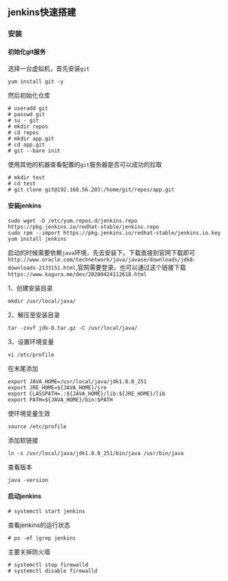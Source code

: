 ## jenkins快速搭建

### 安装

#### 初始化git服务

选择一台虚拟机，首先安装`git`

````
yum install git -y
````

然后初始化仓库

````
# useradd git
# passwd git
# su - git
# mkdir repos
# cd repos
# mkdir app.git
# cd app.git
# git --bare init
````

使用其他的机器查看配置的`git`服务器是否可以成功的拉取

````
# mkdir test
# cd test
# git clone git@192.168.56.203:/home/git/repos/app.git
````

#### 安装jenkins

````
sudo wget -O /etc/yum.repos.d/jenkins.repo https://pkg.jenkins.io/redhat-stable/jenkins.repo
sudo rpm --import https://pkg.jenkins.io/redhat-stable/jenkins.io.key
yum install jenkins
````

启动的时候需要依赖`java`环境，先去安装下。下载直接到官网下载即可`http://www.oracle.com/technetwork/java/javase/downloads/jdk8-downloads-2133151.html`,官网需要登录。也可以通过这个链接下载`https://www.kagura.me/dev/20200424112618.html`

1、创建安装目录

````
mkdir /usr/local/java/
````

2、解压至安装目录

````
tar -zxvf jdk-8.tar.gz -C /usr/local/java/

````

3、设置环境变量

````
vi /etc/profile
````

在末尾添加

````
export JAVA_HOME=/usr/local/java/jdk1.8.0_251
export JRE_HOME=${JAVA_HOME}/jre
export CLASSPATH=.:${JAVA_HOME}/lib:${JRE_HOME}/lib
export PATH=${JAVA_HOME}/bin:$PATH
````

使环境变量生效

````
source /etc/profile
````

添加软链接

````
ln -s /usr/local/java/jdk1.8.0_251/bin/java /usr/bin/java
````

查看版本

````
java -version
````


#### 启动jenkins

````
# systemctl start jenkins
````

查看jenkins的运行状态

````
# ps -ef |grep jenkins
````

主要关掉防火墙

````
# systemctl stop firewalld
# systemctl disable firewalld
````
